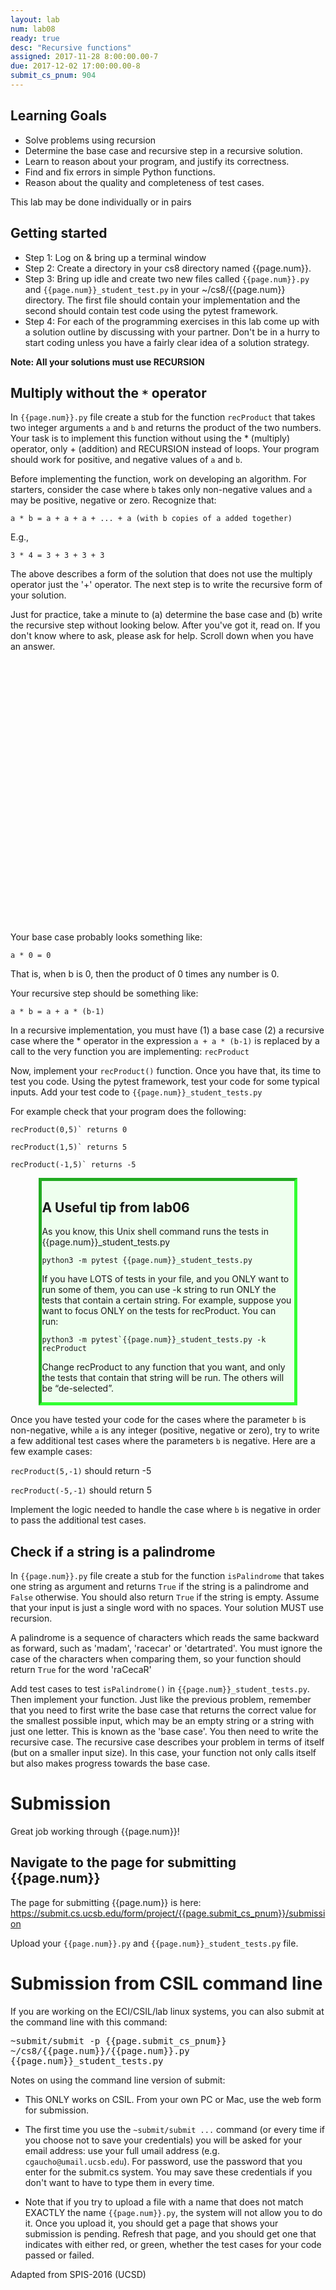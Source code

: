 ```yaml
---
layout: lab
num: lab08
ready: true
desc: "Recursive functions"
assigned: 2017-11-28 8:00:00.00-7
due: 2017-12-02 17:00:00.00-8
submit_cs_pnum: 904
---
```


## Learning Goals
* Solve problems using recursion
* Determine the base case and recursive step in a recursive solution.
* Learn to reason about your program, and justify its correctness.
* Find and fix errors in simple Python functions.
* Reason about the quality and completeness of test cases.

This lab may be done individually or in pairs
## Getting started

* Step 1: Log on & bring up a terminal window
* Step 2: Create a directory in your cs8 directory named {{page.num}}.
* Step 3: Bring up idle and create two new files called `{{page.num}}.py` and `{{page.num}}_student_test.py` in your ~/cs8/{{page.num}} directory. The first file should contain your implementation and the second should contain test code using the pytest framework.
* Step 4: For each of the programming exercises in this lab come up with a solution outline by discussing with your partner. Don't be in a hurry to start coding unless you have a fairly clear idea of a solution strategy.

**Note: All your solutions must use RECURSION**

## Multiply without the `*` operator

In `{{page.num}}.py` file create a stub for the function `recProduct` that takes two integer arguments `a` and `b` and returns the product of the two numbers. Your task is to implement this function without using the * (multiply) operator, only + (addition) and RECURSION instead of loops. Your program should work for positive, and negative values of `a` and `b`.

Before implementing the function, work on developing an algorithm.
For starters, consider the case where `b` takes only non-negative values and `a` may be positive, negative or zero. Recognize that:

```
a * b = a + a + a + ... + a (with b copies of a added together)
```

E.g.,

```
3 * 4 = 3 + 3 + 3 + 3
```

The above describes a form of the solution that does not use the multiply operator just the '+' operator. The next step is to write the recursive form of your solution.

Just for practice, take a minute to (a) determine the base case and (b) write the recursive step without looking below.  After you've got it, read on. If you don't know where to ask, please ask for help. Scroll down when you have an answer.


<div style="margin-bottom:32em">
</div>


Your base case probably looks something like:

```
a * 0 = 0
```
That is, when b is 0, then the product of 0 times any number is 0.

Your recursive step should be something like:

```
a * b = a + a * (b-1)
```

In a recursive implementation, you must have (1) a base case (2) a recursive case where the * operator in the expression `a + a * (b-1)`
is replaced by a call to the very function you are implementing: `recProduct`

Now, implement your `recProduct()` function. Once you have that, its time to test you code. Using the pytest framework, test your code for some typical inputs. Add your test code to `{{page.num}}_student_tests.py`

For example check that your program does the following:

```
recProduct(0,5)` returns 0

recProduct(1,5)` returns 5

recProduct(-1,5)` returns -5
```
<div style="width:80%; margin-left:auto; margin-right:auto; background-color: #efe; border: 5px inset #3f3;" markdown="1">

## A Useful tip from lab06

As you know, this Unix shell command runs the tests in {{page.num}}_student_tests.py

```
python3 -m pytest {{page.num}}_student_tests.py
```

If you have LOTS of tests in your file, and you ONLY want to run some of them, you can use -k string to run ONLY the tests that contain a certain string. For example, suppose you want to focus ONLY on the tests for recProduct. You can run:

```
python3 -m pytest`{{page.num}}_student_tests.py -k recProduct
```

Change recProduct to any function that you want, and only the tests that contain that string will be run. The others will be “de-selected”.

</div>

Once you have tested your code for the cases where the parameter `b` is non-negative, while `a` is any integer (positive, negative or zero), try to write a few additional test cases where the parameters `b` is negative. Here are a few example cases:

`recProduct(5,-1)` should return -5

`recProduct(-5,-1)` should return 5

Implement the logic needed to handle the case where `b` is negative in order to pass the additional test cases.

## Check if a string is a palindrome  
In `{{page.num}}.py` file create a stub for the function `isPalindrome` that takes one string as argument and returns `True` if the string is a palindrome and `False` otherwise. You should also return `True` if the string is empty. Assume that your input is just a single word with no spaces. Your solution MUST use recursion.

A palindrome is a sequence of characters which reads the same backward as forward, such as 'madam', 'racecar' or 'detartrated'.  You must ignore the case of the characters when comparing them, so your function should return `True` for the word 'raCecaR'

Add test cases to test `isPalindrome()` in `{{page.num}}_student_tests.py`. Then implement your function.  Just like the previous problem, remember that you need to first write the base case that returns the correct value for the smallest possible input, which may be an empty string or a string with just one letter. This is known as the 'base case'. You then need to write the recursive case. The recursive case describes your problem in terms of itself (but on a smaller input size). In this case, your function not only calls itself but also makes progress towards the base case.



# Submission

Great job working through {{page.num}}!

## Navigate to the page for submitting {{page.num}}

The page for submitting {{page.num}} is here: <https://submit.cs.ucsb.edu/form/project/{{page.submit_cs_pnum}}/submission>

Upload your `{{page.num}}.py` and `{{page.num}}_student_tests.py` file.

# Submission from CSIL command line

If you are working on the ECI/CSIL/lab linux systems, you can also submit at the command line with this command:

<tt>~submit/submit -p {{page.submit_cs_pnum}} ~/cs8/{{page.num}}/{{page.num}}.py {{page.num}}_student_tests.py</tt>

Notes on using the command line version of submit:

* This ONLY works on CSIL.  From your own PC or Mac, use the web form for submission.

* The first time you use the `~submit/submit ...` command (or every time if you choose not to save your credentials) you will be asked for your email address: use your full umail address (e.g. `cgaucho@umail.ucsb.edu`).  For password, use the password that you enter for the submit.cs system.    You may save these credentials if you don't want to have to type them in every time.

* Note that if you try to upload a file with a name that does not match EXACTLY the name `{{page.num}}.py`, the system will not allow you to do it.   Once you upload it, you should get a page that shows your submission is pending.  Refresh that page, and you should get one that indicates with either red, or green, whether the test cases for your code passed or failed.





Adapted from SPIS-2016 (UCSD)

